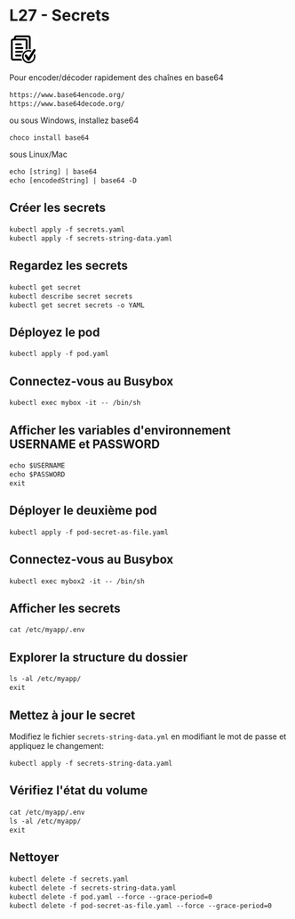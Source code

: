 # L27 - Secrets

![Hands-On Files](../images/checked-files-50px.png)

Pour encoder/décoder rapidement des chaînes en base64

    https://www.base64encode.org/
    https://www.base64decode.org/

ou sous Windows, installez base64

    choco install base64

sous Linux/Mac

    echo [string] | base64
    echo [encodedString] | base64 -D

## Créer les secrets

    kubectl apply -f secrets.yaml
    kubectl apply -f secrets-string-data.yaml

## Regardez les secrets

    kubectl get secret
    kubectl describe secret secrets
    kubectl get secret secrets -o YAML

## Déployez le pod

    kubectl apply -f pod.yaml

## Connectez-vous au Busybox

    kubectl exec mybox -it -- /bin/sh

## Afficher les variables d'environnement USERNAME et PASSWORD

    echo $USERNAME
    echo $PASSWORD
    exit

## Déployer le deuxième pod

    kubectl apply -f pod-secret-as-file.yaml

## Connectez-vous au Busybox

    kubectl exec mybox2 -it -- /bin/sh

## Afficher les secrets

    cat /etc/myapp/.env

## Explorer la structure du dossier

    ls -al /etc/myapp/
    exit

## Mettez à jour le secret

Modifiez le fichier `secrets-string-data.yml` en modifiant le mot de passe et appliquez le changement:

    kubectl apply -f secrets-string-data.yaml

## Vérifiez l'état du volume

    cat /etc/myapp/.env
    ls -al /etc/myapp/
    exit

## Nettoyer

    kubectl delete -f secrets.yaml
    kubectl delete -f secrets-string-data.yaml 
    kubectl delete -f pod.yaml --force --grace-period=0
    kubectl delete -f pod-secret-as-file.yaml --force --grace-period=0
